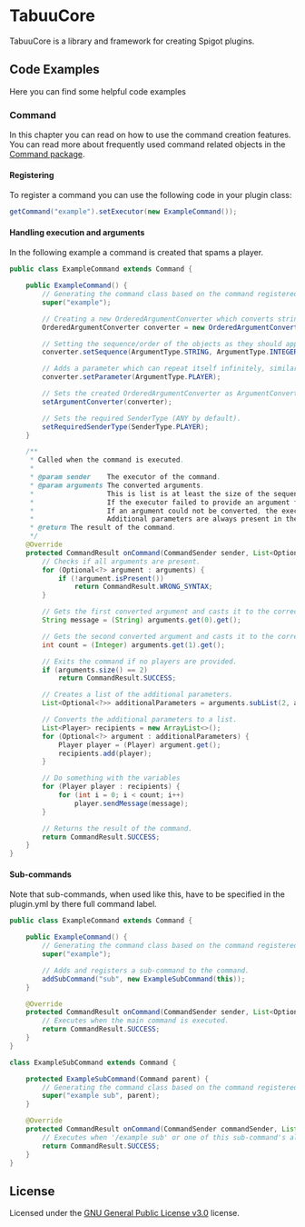 # TabuuCore
TabuuCore is a library and framework for creating Spigot plugins.


## Code Examples
Here you can find some helpful code examples


### Command
In this chapter you can read on how to use the command creation features. You can read more about frequently used command related objects in the [Command package](http://f.tabuu.nl/spigot/tabuucore/javadoc/nl/tabuu/tabuucore/command/package-summary.html).

#### Registering
To register a command you can use the following code in your plugin class:
```java
getCommand("example").setExecutor(new ExampleCommand());
```

#### Handling execution and arguments
In the following example a command is created that spams a player.

```java
public class ExampleCommand extends Command {

    public ExampleCommand() {
        // Generating the command class based on the command registered in the plugin.yml.
        super("example");

        // Creating a new OrderedArgumentConverter which converts string arguments to the desired objects.
        OrderedArgumentConverter converter = new OrderedArgumentConverter();

        // Setting the sequence/order of the objects as they should appear in the command.
        converter.setSequence(ArgumentType.STRING, ArgumentType.INTEGER);

        // Adds a parameter which can repeat itself infinitely, similar to how Varargs work in Java.
        converter.setParameter(ArgumentType.PLAYER);

        // Sets the created OrderedArgumentConverter as ArgumentConverter for the command.
        setArgumentConverter(converter);

        // Sets the required SenderType (ANY by default).
        setRequiredSenderType(SenderType.PLAYER);
    }

    /**
     * Called when the command is executed.
     *
     * @param sender    The executor of the command.
     * @param arguments The converted arguments.
     *                  This is list is at least the size of the sequence, but might be longer depending on the parameters.
     *                  If the executor failed to provide an argument from sequence, the optional will be empty.
     *                  If an argument could not be converted, the executor will receive an error message.
     *                  Additional parameters are always present in the Optional.
     * @return The result of the command.
     */
    @Override
    protected CommandResult onCommand(CommandSender sender, List<Optional<?>> arguments) {
        // Checks if all arguments are present.
        for (Optional<?> argument : arguments) {
            if (!argument.isPresent())
                return CommandResult.WRONG_SYNTAX;
        }

        // Gets the first converted argument and casts it to the correct type.
        String message = (String) arguments.get(0).get();

        // Gets the second converted argument and casts it to the correct type.
        int count = (Integer) arguments.get(1).get();

        // Exits the command if no players are provided.
        if (arguments.size() == 2)
            return CommandResult.SUCCESS;

        // Creates a list of the additional parameters.
        List<Optional<?>> additionalParameters = arguments.subList(2, arguments.size());

        // Converts the additional parameters to a list.
        List<Player> recipients = new ArrayList<>();
        for (Optional<?> argument : additionalParameters) {
            Player player = (Player) argument.get();
            recipients.add(player);
        }

        // Do something with the variables
        for (Player player : recipients) {
            for (int i = 0; i < count; i++)
                player.sendMessage(message);
        }

        // Returns the result of the command.
        return CommandResult.SUCCESS;
    }
}
```

#### Sub-commands
Note that sub-commands, when used like this, have to be specified in the plugin.yml by there full command label.

```java
public class ExampleCommand extends Command {

    public ExampleCommand() {
        // Generating the command class based on the command registered in the plugin.yml.
        super("example");

        // Adds and registers a sub-command to the command.
        addSubCommand("sub", new ExampleSubCommand(this));
    }

    @Override
    protected CommandResult onCommand(CommandSender sender, List<Optional<?>> arguments) {
        // Executes when the main command is executed.
        return CommandResult.SUCCESS;
    }
}

class ExampleSubCommand extends Command {

    protected ExampleSubCommand(Command parent) {
        // Generating the command class based on the command registered in the plugin.yml.
        super("example sub", parent);
    }

    @Override
    protected CommandResult onCommand(CommandSender commandSender, List<Optional<?>> list) {
        // Executes when '/example sub' or one of this sub-command's aliases is executed.
        return CommandResult.SUCCESS;
    }
}
```


## License
Licensed under the [GNU General Public License v3.0](LICENSE) license.
